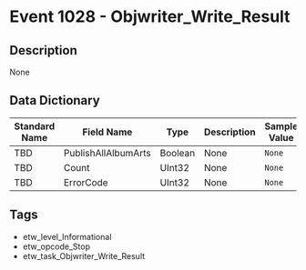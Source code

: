 # Event 1028 - Objwriter_Write_Result

## Description
None

## Data Dictionary
|Standard Name|Field Name|Type|Description|Sample Value|
|---|---|---|---|---|
|TBD|PublishAllAlbumArts|Boolean|None|`None`|
|TBD|Count|UInt32|None|`None`|
|TBD|ErrorCode|UInt32|None|`None`|

## Tags
* etw_level_Informational
* etw_opcode_Stop
* etw_task_Objwriter_Write_Result